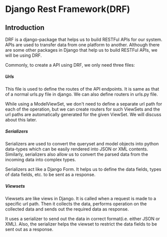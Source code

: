 # Django Rest Framework(DRF)

## Introduction

DRF is a django-package that helps us to build RESTFul APIs for our system. APIs are
used to transfer data from one platform to another. Although there are some other 
packages in Django that help us to build RESTFul APIs, we will be using DRF. 

Commonly, to create a API using DRF, we only need three files:

##### Urls
This file is used to define the routes of the API endpoints. It is same as that 
of a normal urls.py file in django. We can also define routers in urls.py file. 

While using a ModelViewSet, we don't need to define a separate url path for each 
of the operation, but we can create routers for such ViewSets and the url paths
are automatically generated for the given ViewSet. We will discuss about this later.
##### Serializers
Serializers are used to convert the queryset and model objects into python data-types
which can be easily rendered into JSON or XML contents. Similarly, serializers
also allow us to convert the parsed data from the incoming data into complex types.

Serializers act like a Django Form. It helps us to define the data fields, types of
data fields, etc. to be sent as a response. 
##### Viewsets
Viewsets are like views in Django. It is called when a request is made to a specific
url path. Then it collects the data, performs operation on the collected data and sends
out the required data as response.

It uses a serializer to send out the data in correct format(i.e. either JSON or XML).
Also, the serializer helps the viewset to restrict the data fields to be sent out as
a response.




